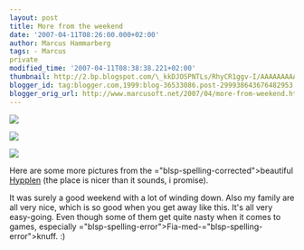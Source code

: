 ```yaml
---
layout: post
title: More from the weekend
date: '2007-04-11T08:26:00.000+02:00'
author: Marcus Hammarberg
tags: - Marcus
private
modified_time: '2007-04-11T08:38:38.221+02:00'
thumbnail: http://2.bp.blogspot.com/\_kkDJOSPNTLs/RhyCR1ggv-I/AAAAAAAAAIU/QOs6AEVk2HU/s72-c/PICT1412.JPG
blogger_id: tag:blogger.com,1999:blog-36533086.post-299938643676482953
blogger_orig_url: http://www.marcusoft.net/2007/04/more-from-weekend.html
---
```


[<img
src="http://2.bp.blogspot.com/_kkDJOSPNTLs/RhyCR1ggv-I/AAAAAAAAAIU/QOs6AEVk2HU/s320/PICT1412.JPG"
id="BLOGGER_PHOTO_ID_5052056124935684066"
style="DISPLAY: block; MARGIN: 0px auto 10px; CURSOR: hand; TEXT-ALIGN: center"
data-border="0" />](http://2.bp.blogspot.com/_kkDJOSPNTLs/RhyCR1ggv-I/AAAAAAAAAIU/QOs6AEVk2HU/s1600-h/PICT1412.JPG)

<div>

[<img
src="http://3.bp.blogspot.com/_kkDJOSPNTLs/RhyCIFggv9I/AAAAAAAAAIM/w2D_q3BRzpY/s320/PICT1419.JPG"
id="BLOGGER_PHOTO_ID_5052055957431959506"
style="DISPLAY: block; MARGIN: 0px auto 10px; CURSOR: hand; TEXT-ALIGN: center"
data-border="0" />](http://3.bp.blogspot.com/_kkDJOSPNTLs/RhyCIFggv9I/AAAAAAAAAIM/w2D_q3BRzpY/s1600-h/PICT1419.JPG)

<div>

<div>

[](http://4.bp.blogspot.com/_kkDJOSPNTLs/RhyBFVggv6I/AAAAAAAAAH0/34TuvifTVAA/s1600-h/PICT1412.JPG)<img
src="http://4.bp.blogspot.com/_kkDJOSPNTLs/RhyBWVggv8I/AAAAAAAAAIE/CrKXdyv0-yc/s320/PICT1427.JPG"
id="BLOGGER_PHOTO_ID_5052055102733467586"
style="DISPLAY: block; MARGIN: 0px auto 10px; CURSOR: hand; TEXT-ALIGN: center"
data-border="0" />


<div>

Here are some more pictures from the <span>="blsp-spelling-corrected">beautiful</span> [<span>Hypplen</span>](http://www.hitta.se/SearchCombi.aspx?SearchType=4&UCSB%3aWflWhite=1a1b&UCSB%3aWflPink=4a&UCSB%3aTextBoxWho=&UCSB%3aTextBoxWhere=hyppeln)
(the place is nicer than it sounds, i promise).

</div>

</div>

<div>

</div>



<div>

It was surely a good weekend with a lot of winding down. Also my family
are all very nice, which is so good when you get away like this. It's
all very easy-going. Even though some of them get quite nasty when it
comes to games, especially <span>="blsp-spelling-error">Fia</span>-med-<span>="blsp-spelling-error">knuff</span>. :)

</div>

</div>

</div>
